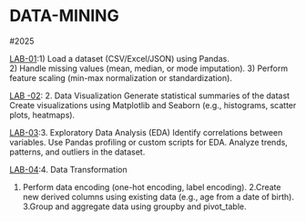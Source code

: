 # DATA-MINING
#2025

[LAB-01](https://github.com/keerthana-24-dharmaram/DATA-MINING/blob/main/Lab_01.ipynb):1) Load a dataset (CSV/Excel/JSON) using Pandas.  
                                                                                       2) Handle missing values (mean, median, or mode imputation).
                                                                                       3) Perform feature scaling (min-max normalization or standardization).

[LAB -02](https://github.com/keerthana-24-dharmaram/DATA-MINING/blob/main/LAB_02(DM).ipynb): 2. Data Visualization
                                                                                                Generate statistical summaries of the datast
                                                                                                Create visualizations using Matplotlib and Seaborn (e.g., histograms, 
                                                                                                scatter plots, heatmaps).

[LAB-03](https://github.com/keerthana-24-dharmaram/DATA-MINING/blob/main/LAB_03(DM).ipynb):3. Exploratory Data Analysis (EDA)
                                                                                              Identify correlations between variables.
                                                                                              Use Pandas profiling or custom scripts for EDA.
                                                                                               Analyze trends, patterns, and outliers in the dataset.

                                                                                               
[LAB-04](https://github.com/keerthana-24-dharmaram/DATA-MINING/blob/main/LAB_04(1).ipynb):4. Data Transformation
  1. Perform data encoding (one-hot encoding, label encoding).
   2.Create new derived columns using existing data (e.g., age from a date of birth).
   3.Group and aggregate data using groupby and pivot_table.
